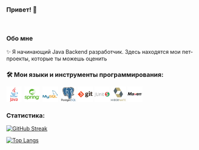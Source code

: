 ### Привет! 👋

<img src="https://komarev.com/ghpvc/?username=RedokPaw&style=flat-square&color=orange" alt=""/>

### Обо мне
✨ Я начинающий Java Backend разработчик. Здесь находятся мои пет-проекты, которые ты можешь оценить

### :hammer_and_wrench: Мои языки и инструменты программирования:
<div>
  <img src="https://github.com/devicons/devicon/blob/master/icons/java/java-original-wordmark.svg" title="Java" alt="Java" width="40" height="40"/>&nbsp;
  <img src="https://github.com/devicons/devicon/blob/master/icons/spring/spring-original-wordmark.svg" title="Spring" alt="Spring" width="40" height="40"/>&nbsp;
  <img src="https://github.com/devicons/devicon/blob/master/icons/mysql/mysql-original-wordmark.svg" title="MySQL"  alt="MySQL" width="40" height="40"/>&nbsp;
  <img src="https://github.com/devicons/devicon/blob/master/icons/postgresql/postgresql-original-wordmark.svg" title="Git" **alt="Git" width="40" height="40"/>
  <img src="https://github.com/devicons/devicon/blob/master/icons/git/git-original-wordmark.svg" title="Git" **alt="Git" width="40" height="40"/>
  <img src="https://github.com/devicons/devicon/blob/master/icons/junit/junit-original-wordmark.svg" title="Git" **alt="Git" width="40" height="40"/>
  <img src="https://github.com/devicons/devicon/blob/master/icons/hibernate/hibernate-original-wordmark.svg" title="Git" **alt="Git" width="40" height="40"/>
  <img src="https://github.com/devicons/devicon/blob/master/icons/maven/maven-original-wordmark.svg" title="Git" **alt="Git" width="40" height="40"/>
</div>


### Статистика: 
[![GitHub Streak](https://github-readme-streak-stats.herokuapp.com?user=Redokpaw&theme=dark&locale=ru)](https://git.io/streak-stats)

[![Top Langs](https://github-readme-stats.vercel.app/api/top-langs/?username=Redokpaw&layout=compact&theme=vision-friendly-dark)](https://github.com/anuraghazra/github-readme-stats)

<!--
**RedokPaw/RedokPaw** is a ✨ _special_ ✨ repository because its `README.md` (this file) appears on your GitHub profile.

Here are some ideas to get you started:

- 🔭 I’m currently working on ...
- 🌱 I’m currently learning ...
- 👯 I’m looking to collaborate on ...
- 🤔 I’m looking for help with ...
- 💬 Ask me about ...
- 📫 How to reach me: ...
- 😄 Pronouns: ...
- ⚡ Fun fact: ...
-->
